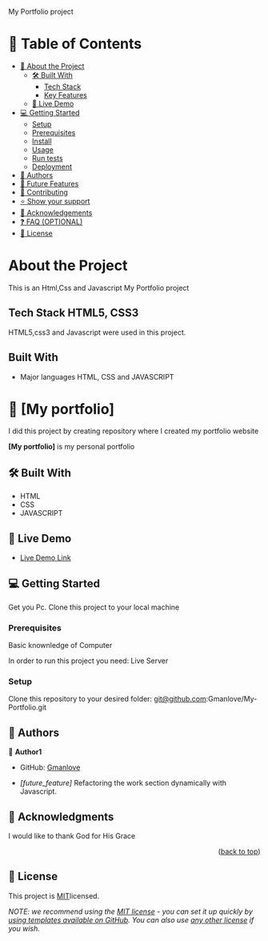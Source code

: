 
My Portfolio project

# 📗 Table of Contents

- [📖 About the Project](#about-project)
  - [🛠️ Built With](#built-with)
    - [Tech Stack](#tech-stack)
    - [Key Features](#key-features)
  - [🚀 Live Demo](#live-demo)
- [💻 Getting Started](#getting-started)
  - [Setup](#setup)
  - [Prerequisites](#prerequisites)
  - [Install](#install)
  - [Usage](#usage)
  - [Run tests](#run-tests)
  - [Deployment](#triangular_flag_on_post-deployment)
- [👥 Authors](#authors)
- [🔭 Future Features](#future-features)
- [🤝 Contributing](#contributing)
- [⭐ Show your support](#support)
- [🙏 Acknowledgements](#acknowledgements)
- [❓ FAQ (OPTIONAL)](#faq)
- [📝 License](#license)

# About the Project
This is an Html,Css and Javascript My Portfolio project


## Tech Stack HTML5, CSS3
HTML5,css3 and Javascript were used in this project.

## Built With
- Major languages HTML, CSS and JAVASCRIPT


# 📖 [My portfolio] <a name="about-project"></a>

I did this project by creating repository where I created my portfolio website

**[My portfolio]** is my personal portfolio

## 🛠 Built With <a name="built-with"></a>
- HTML 
- CSS
- JAVASCRIPT

## 🚀 Live Demo <a name="live-demo"></a>

- [Live Demo Link](https://gmanlove.github.io/My-Portfolio/)

## 💻 Getting Started <a name="getting-started"></a>

Get you Pc.
Clone this project to your local machine

### Prerequisites
Basic knownledge of Computer

In order to run this project you need:
Live Server


### Setup

Clone this repository to your desired folder: 
git@github.com:Gmanlove/My-Portfolio.git


## 👥 Authors <a name="authors"></a>


👤 **Author1**

- GitHub: [Gmanlove](https://github.com/Gmanlove)

- *[future_feature]* Refactoring the work section dynamically with Javascript.

## 🙏 Acknowledgments <a name="acknowledgements"></a>

I would like to thank God for His Grace


<p align="right">(<a href="#readme-top">back to top</a>)</p>


<!-- LICENSE -->

## 📝 License <a name="license"></a>

This project is [MIT](./MIT.md)licensed.

_NOTE: we recommend using the [MIT license](https://choosealicense.com/licenses/mit/) - you can set it up quickly by [using templates available on GitHub](https://docs.github.com/en/communities/setting-up-your-project-for-healthy-contributions/adding-a-license-to-a-repository). You can also use [any other license](https://choosealicense.com/licenses/) if you wish._